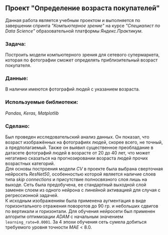 ## Проект "Определение возраста покупателей"
Данная работа является учебным проектом и выполняется по завершении спринта _"Компьютерное зрение"_ на курсе _"Специалист по Data Science"_ образовательной платформы _Яндекс.Практикум_.  

### Задача:  
Построить модели компьютерного зрения для сетевого супермаркета, которая по фотографии сможет определять приблизительный возраст покупателя.
### Данные:  
В наличии имеются фотографий людей с указанием возраста.
### Используемые библиотеки:  
*Pandas, Keras, Matplotlib*
### Сделано:
Был проведен исследовательский анализ данных. Он показал, что возраст изображённых на фотографиях людей, скорее всего, не точный, а предполагаемый. Также он выявил существенное преобладание в датасете фотографий людей в возрасте от 20 до 40 лет, что может негативно сказаться на прогнозировании возраста людей прочих возрастных категорий.  
Для основы построения модели _CV_ в проекте была выбрана сверточная нейросеть _ResNet50_, особенностью которой является наличие слоев типа _skip connections_ и присутствие полносвязного слоя лишь на выходе. Сеть была предобучена, ее стандартный выходной слой заменен слоем из одного нейрона с линейной активацией для случая с регрессионной задачей.  
К исходным изображениям была применена аугментация в виде горизонтального отражения поворотов до 90 гр. и небольших сдвигов по вертикали и горизонтали. Для обучения нейросети был применен алгоритм оптимизации _ADAM_ c начальным значением `learning_rate=0.0001`. За 4 эпохи обучения сеть сумела добиться требуемого уровня точности _MAE_ < 8.0.
